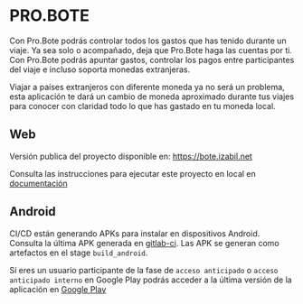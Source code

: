 # PRO.BOTE

Con Pro.Bote podrás controlar todos los gastos que has tenido durante un viaje. Ya sea solo o acompañado, deja que 
Pro.Bote haga las cuentas por ti. Con Pro.Bote podrás apuntar gastos, controlar los pagos entre participantes del 
viaje e incluso soporta monedas extranjeras.

Viajar a países extranjeros con diferente moneda ya no será un problema, esta aplicación te dará un cambio de moneda 
aproximado durante tus viajes para conocer con claridad todo lo que has gastado en tu moneda local.

## Web

Versión publica del proyecto disponible en: https://bote.izabil.net

Consulta las instrucciones para ejecutar este proyecto en local en [documentación](documentacion/web.md)

## Android

CI/CD están generando APKs para instalar en dispositivos Android. Consulta la última APK generada en 
[gitlab-ci](https://gitlab.com/pabil/bote-dw/pipelines). Las APK se generan como artefactos en el stage `build_android`.

Sí eres un usuario participante de la fase de `acceso anticipado` o `acceso anticipado interno` en Google Play podrás 
acceder a la última versión de la aplicación en
 [Google Play](https://play.google.com/store/apps/details?id=net.izabil.bote)
